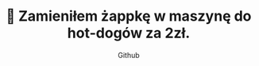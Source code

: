---
title: "🌭 Zamieniłem żappkę w maszynę do hot-dogów za 2zł."
subtitle: "Github"
github: "https://github.com/asdfMaciej/zabka-as-a-service"
weight: 5
---